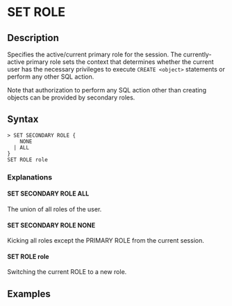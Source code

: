 # **SET ROLE**

## **Description**

Specifies the active/current primary role for the session. The currently-active primary role sets the context that determines whether the current user has the necessary privileges to execute `CREATE <object>` statements or perform any other SQL action.

Note that authorization to perform any SQL action other than creating objects can be provided by secondary roles.

## **Syntax**

```
> SET SECONDARY ROLE {
    NONE
  | ALL  
}
SET ROLE role
```

### Explanations

#### SET SECONDARY ROLE ALL

The union of all roles of the user.

#### SET SECONDARY ROLE NONE

Kicking all roles except the PRIMARY ROLE from the current session.

#### SET ROLE role

Switching the current ROLE to a new role.

## **Examples**

```sql

